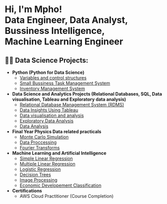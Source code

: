 <h1>Hi, I'm Mpho! <br/>Data Engineer</a>, Data Analyst</a>, Bussiness Intelligence</a>, <br/>Machine Learning Engineer</a></h1>

<h2>👨‍💻 Data Science Projects:</h2>

- <b>Python (Python for Data Science)</b>
  - [Variables and control structures](https://github.com/Mpho-Tshabalala/Variables-and-control-structures-)
  - [Small Bussiness Task Management System](https://github.com/Mpho-Tshabalala/Files-)
  - [Inventory Management System](https://github.com/Mpho-Tshabalala/Object-Oriented-Programming)
- <b>Data Science and Analytics Projects (Relational Databases, SQL, Data visualisation, Tableau and Exploratory data analysis)</b>
  - [Relational Database Management System (RDMS)](https://github.com/Mpho-Tshabalala/Databases)
  - [Data Insights Using Tableau](https://github.com/Mpho-Tshabalala/Tableau)
  - [Data visualisation and analysis](https://github.com/Mpho-Tshabalala/Data-Visualisation-and-Analysis)
  - [Exploratory Data Analysis](https://github.com/Mpho-Tshabalala/Exploratory-Data-Analysis)
  - [Data Analysis](https://github.com/Mpho-Tshabalala/Data-Analysis)
- <b>Final Year Physics Data related practicals</b>
  - [Monte Carlo Simulation](https://github.com/Mpho-Tshabalala/Monte-Carlo-SimulationC)
  - [Data Proccessing](https://github.com/Mpho-Tshabalala/Data-Processing)
  - [Fourier Transforms](https://github.com/Mpho-Tshabalala/Fourier-Transforms)
- <b>Machine Learning and Artificial Intelligence</b>
  - [Simple Linear Regression](https://github.com/Mpho-Tshabalala/Simple-Linear-Regression)
  - [Multiple Linear Regression](https://github.com/Mpho-Tshabalala/Multiple-Linear-Regression)
  - [Logistic Regression](https://github.com/Mpho-Tshabalala/Logistic-Regression)
  - [Decision Trees](https://github.com/Mpho-Tshabalala/Decision-Trees)
  - [Image Processing](https://github.com/Mpho-Tshabalala/Image-Processing)
  - [Economic Developement Classification](https://github.com/Mpho-Tshabalala/Developement-Classification)
- <b>Certifications</b>
  - AWS Cloud Practitioner (Course Completion)


<!--
**joshmadakor1/joshmadakor1** is a ✨ _special_ ✨ repository because its `README.md` (this file) appears on your GitHub profile.

Here are some ideas to get you started:

- 🔭 I’m currently working on ...
- 🌱 I’m currently learning ...
- 👯 I’m looking to collaborate on ...
- 🤔 I’m looking for help with ...
- 💬 Ask me about ...
- 📫 How to reach me: ...
- 😄 Pronouns: ...
- ⚡ Fun fact: ...
-->
